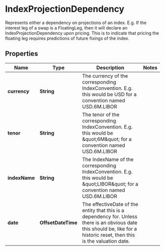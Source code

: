 

# IndexProjectionDependency

Represents either a dependency on projections of an index.  E.g. If the interest leg of a swap is a FloatingLeg, then it will declare an IndexProjectionDependency upon pricing.  This is to indicate that pricing the floating leg requires predictions of future fixings of the index.

## Properties

Name | Type | Description | Notes
------------ | ------------- | ------------- | -------------
**currency** | **String** | The currency of the corresponding IndexConvention. E.g. this would be USD for a convention named USD.6M.LIBOR | 
**tenor** | **String** | The tenor of the corresponding IndexConvention. E.g. this would be \&quot;6M\&quot; for a convention named USD.6M.LIBOR | 
**indexName** | **String** | The IndexName of the corresponding IndexConvention. E.g. this would be \&quot;LIBOR\&quot; for a convention named USD.6M.LIBOR | 
**date** | **OffsetDateTime** | The effectiveDate of the entity that this is a dependency for.  Unless there is an obvious date this should be, like for a historic reset, then this is the valuation date. | 



